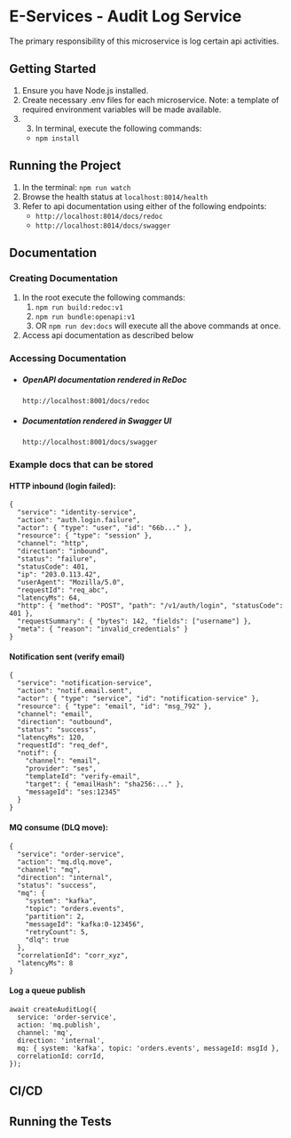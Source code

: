 # E-Services - Audit Log Service

The primary responsibility of this microservice is log certain api activities.

## Getting Started

1. Ensure you have Node.js installed.
2. Create necessary .env files for each microservice. Note: a template of required environment variables will be made available.
3. 3. In terminal, execute the following commands:
   - `npm install`

## Running the Project

1. In the terminal: `npm run watch`
2. Browse the health status at `localhost:8014/health`
3. Refer to api documentation using either of the following endpoints:
   - `http://localhost:8014/docs/redoc`
   - `http://localhost:8014/docs/swagger`

## Documentation

### Creating Documentation

1. In the root execute the following commands:
   1. `npm run build:redoc:v1`
   2. `npm run bundle:openapi:v1`
   3. OR `npm run dev:docs` will execute all the above commands at once.
2. Access api documentation as described below

### Accessing Documentation

- ##### OpenAPI documentation rendered in ReDoc

  `http://localhost:8001/docs/redoc`

- ##### Documentation rendered in Swagger UI

  `http://localhost:8001/docs/swagger`

### Example docs that can be stored

#### HTTP inbound (login failed):

```
{
  "service": "identity-service",
  "action": "auth.login.failure",
  "actor": { "type": "user", "id": "66b..." },
  "resource": { "type": "session" },
  "channel": "http",
  "direction": "inbound",
  "status": "failure",
  "statusCode": 401,
  "ip": "203.0.113.42",
  "userAgent": "Mozilla/5.0",
  "requestId": "req_abc",
  "latencyMs": 64,
  "http": { "method": "POST", "path": "/v1/auth/login", "statusCode": 401 },
  "requestSummary": { "bytes": 142, "fields": ["username"] },
  "meta": { "reason": "invalid_credentials" }
}
```

#### Notification sent (verify email)

```
{
  "service": "notification-service",
  "action": "notif.email.sent",
  "actor": { "type": "service", "id": "notification-service" },
  "resource": { "type": "email", "id": "msg_792" },
  "channel": "email",
  "direction": "outbound",
  "status": "success",
  "latencyMs": 120,
  "requestId": "req_def",
  "notif": {
    "channel": "email",
    "provider": "ses",
    "templateId": "verify-email",
    "target": { "emailHash": "sha256:..." },
    "messageId": "ses:12345"
  }
}
```

#### MQ consume (DLQ move):

```
{
  "service": "order-service",
  "action": "mq.dlq.move",
  "channel": "mq",
  "direction": "internal",
  "status": "success",
  "mq": {
    "system": "kafka",
    "topic": "orders.events",
    "partition": 2,
    "messageId": "kafka:0-123456",
    "retryCount": 5,
    "dlq": true
  },
  "correlationId": "corr_xyz",
  "latencyMs": 8
}
```

#### Log a queue publish

```
await createAuditLog({
  service: 'order-service',
  action: 'mq.publish',
  channel: 'mq',
  direction: 'internal',
  mq: { system: 'kafka', topic: 'orders.events', messageId: msgId },
  correlationId: corrId,
});

```

## CI/CD

## Running the Tests
